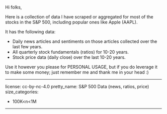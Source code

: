 Hi folks,

Here is a collection of data I have scraped or aggregated for most of the stocks in the S&P 500, including popular ones like Apple (AAPL).

It has the following data:
- Daily news articles and sentiments on those articles collected over the last few years.
- All quarterly stock fundamentals (ratios) for 10-20 years.
- Stock price data (daily close) over the last 10-20 years.

Use it however you please for PERSONAL USAGE, but if you do leverage it to make some money; just remember me and thank me in your head :)

---
license: cc-by-nc-4.0
pretty_name: S&P 500 Data (news, ratios, price)
size_categories:
- 100K<n<1M
---